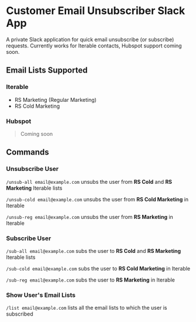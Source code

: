 # Customer Email Unsubscriber Slack App
A private Slack application for quick email unsubscribe (or subscribe) requests. Currently works for Iterable contacts, Hubspot support coming soon.

## Email Lists Supported

### Iterable
- RS Marketing (Regular Marketing)
- RS Cold Marketing

### Hubspot
> Coming soon

## Commands

### Unsubscribe User
`/unsub-all email@example.com` unsubs the user from **RS Cold** and **RS Marketing** Iterable lists

`/unsub-cold email@example.com` unsubs the user from **RS Cold Marketing** in Iterable

`/unsub-reg email@example.com` unsubs the user from **RS Marketing** in Iterable

### Subscribe User
`/sub-all email@example.com` subs the user to **RS Cold** and **RS Marketing** Iterable lists

`/sub-cold email@example.com` subs the user to **RS Cold Marketing** in Iterable

`/sub-reg email@example.com` subs the user to **RS Marketing** in Iterable

### Show User's Email Lists
`/list email@example.com` lists all the email lists to which the user is subscribed
